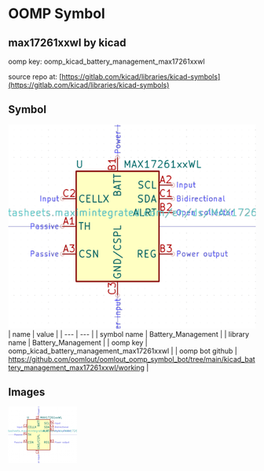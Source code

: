 # OOMP Symbol  
## max17261xxwl  by kicad  
  
oomp key: oomp_kicad_battery_management_max17261xxwl  
  
source repo at: [https://gitlab.com/kicad/libraries/kicad-symbols](https://gitlab.com/kicad/libraries/kicad-symbols)  
## Symbol  
  
[![working.png](working_600.png)](working.png)  
| name | value | 
| --- | --- | 
| symbol name | Battery_Management | 
| library name | Battery_Management | 
| oomp key | oomp_kicad_battery_management_max17261xxwl | 
| oomp bot github | https://github.com/oomlout/oomlout_oomp_symbol_bot/tree/main/kicad_battery_management_max17261xxwl/working | 
## Images  
  
[![working.png](working_140.png)](working.png)  
